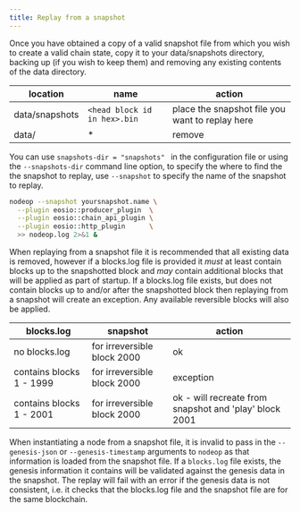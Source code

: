 ```yaml
---
title: Replay from a snapshot
---
```


Once you have obtained a copy of a valid snapshot file from which you wish to create a valid chain state, copy it to your data/snapshots directory, backing up (if you wish to keep them) and removing any existing contents of the data directory.

location          | name                       |  action                                           |
----------------- | -------------------------- | ------------                                      |
data/snapshots    | `<head block id in hex>.bin` | place the snapshot file you want to replay here   |
data/             | *                          | remove                                            |

You can use `snapshots-dir = "snapshots" ` in the configuration file or using the `--snapshots-dir` command line option, to specify the where to find the the snapshot to replay, use `--snapshot` to specify the name of the snapshot to replay.

```sh
nodeop --snapshot yoursnapshot.name \
  --plugin eosio::producer_plugin  \
  --plugin eosio::chain_api_plugin \
  --plugin eosio::http_plugin      \
  >> nodeop.log 2>&1 &
```

When replaying from a snapshot file it is recommended that all existing data is removed, however if a blocks.log file is provided it *must* at least contain blocks up to the snapshotted block and *may* contain additional blocks that will be applied as part of startup.  If a blocks.log file exists, but does not contain blocks up to and/or after the snapshotted block then replaying from a snapshot will create an exception. Any available reversible blocks will also be applied.

blocks.log               | snapshot                    | action  |
------------------------ | --------------------------- | ------  |
no blocks.log            | for irreversible block 2000 | ok       |
contains blocks 1 - 1999 | for irreversible block 2000 | exception |
contains blocks 1 - 2001 | for irreversible block 2000 | ok - will recreate from snapshot and 'play' block 2001 |

When instantiating a node from a snapshot file, it is invalid to pass in the `--genesis-json` or `--genesis-timestamp` arguments to `nodeop` as that information is loaded from the snapshot file. If a `blocks.log` file exists, the genesis information it contains will be validated against the genesis data in the snapshot.  The replay will fail with an error if the genesis data is not consistent, i.e. it checks that the blocks.log file and the snapshot file are for the same blockchain.

